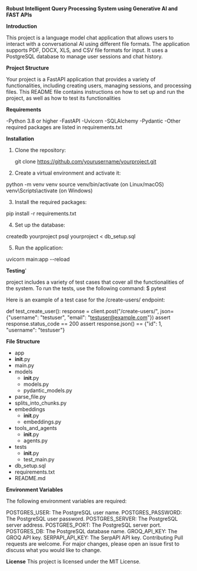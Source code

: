 **Robust Intelligent Query Processing System using Generative AI and FAST APIs**

**Introduction**

This project is a language model chat application that allows users to interact with a conversational AI using different file formats. The application supports PDF, DOCX, XLS, and CSV file formats for input. It uses a PostgreSQL database to manage user sessions and chat history.



**Project Structure**

Your project is a FastAPI application that provides a variety of functionalities, including creating users, managing sessions, and processing files. This README file contains instructions on how to set up and run the project, as well as how to test its functionalities

**Requirements**

-Python 3.8 or higher
-FastAPI
-Uvicorn
-SQLAlchemy
-Pydantic
-Other required packages are listed in requirements.txt


**Installation**

1) Clone the repository:

   git clone https://github.com/yourusername/yourproject.git

2) Create a virtual environment and activate it:

  python -m venv venv
  source venv/bin/activate (on Linux/macOS)
  venv\Scripts\activate (on Windows)

3) Install the required packages:

  pip install -r requirements.txt

4) Set up the database:

  createdb yourproject
  psql yourproject < db_setup.sql

5) Run the application:

  uvicorn main:app --reload

**Testing**'

project includes a variety of test cases that cover all the functionalities of the system. To run the tests, use the following command:
$ pytest

Here is an example of a test case for the /create-users/ endpoint:

def test_create_user():
    response = client.post("/create-users/", json={"username": "testuser", "email": "testuser@example.com"})
    assert response.status_code == 200
    assert response.json() == {"id": 1, "username": "testuser"}

**File Structure**

 - app
  - __init__.py
  - main.py
  - models
    - __init__.py
    - models.py
    - pydantic_models.py
  - parse_file.py
  - splits_into_chunks.py
  - embeddings
    - __init__.py
    - embeddings.py
  - tools_and_agents
    - __init__.py
    - agents.py
- tests
  - __init__.py
  - test_main.py
- db_setup.sql
- requirements.txt
- README.md

**Environment Variables**

The following environment variables are required:

POSTGRES_USER: The PostgreSQL user name.
POSTGRES_PASSWORD: The PostgreSQL user password.
POSTGRES_SERVER: The PostgreSQL server address.
POSTGRES_PORT: The PostgreSQL server port.
POSTGRES_DB: The PostgreSQL database name.
GROQ_API_KEY: The GROQ API key.
SERPAPI_API_KEY: The SerpAPI API key.
Contributing
Pull requests are welcome. For major changes, please open an issue first to discuss what you would like to change.

**License**
This project is licensed under the MIT License.